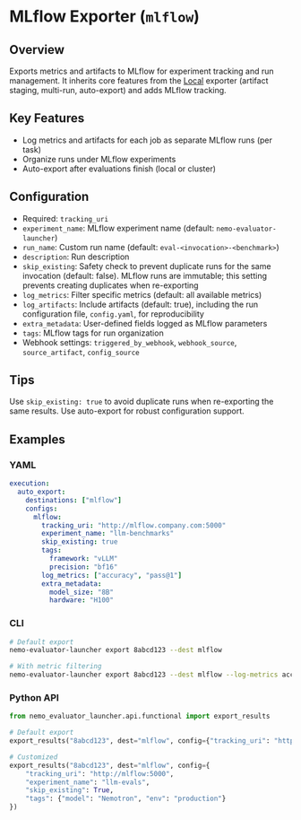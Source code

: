 <!-- vale off -->
<!-- cSpell:ignore MLflow Nemotron vLLM -->

# MLflow Exporter (`mlflow`)

## Overview

Exports metrics and artifacts to MLflow for experiment tracking and run management. It inherits core features from the [Local](local.md) exporter (artifact staging, multi-run, auto-export) and adds MLflow tracking.

## Key Features

- Log metrics and artifacts for each job as separate MLflow runs (per task)
- Organize runs under MLflow experiments
- Auto-export after evaluations finish (local or cluster)

## Configuration

- Required: `tracking_uri`
- `experiment_name`: MLflow experiment name (default: `nemo-evaluator-launcher`)
- `run_name`: Custom run name (default: `eval-<invocation>-<benchmark>`)
- `description`: Run description
- `skip_existing`: Safety check to prevent duplicate runs for the same invocation (default: false). MLflow runs are immutable; this setting prevents creating duplicates when re-exporting
- `log_metrics`: Filter specific metrics (default: all available metrics)
- `log_artifacts`: Include artifacts (default: true), including the run configuration file, `config.yaml`, for reproducibility
- `extra_metadata`: User-defined fields logged as MLflow parameters
- `tags`: MLflow tags for run organization
- Webhook settings: `triggered_by_webhook`, `webhook_source`, `source_artifact`, `config_source`

## Tips

Use `skip_existing: true` to avoid duplicate runs when re-exporting the same results. Use auto-export for robust configuration support.

## Examples

### YAML

```yaml
execution:
  auto_export:
    destinations: ["mlflow"]
    configs:
      mlflow:
        tracking_uri: "http://mlflow.company.com:5000"
        experiment_name: "llm-benchmarks"
        skip_existing: true
        tags:
          framework: "vLLM"
          precision: "bf16"
        log_metrics: ["accuracy", "pass@1"]
        extra_metadata:
          model_size: "8B"
          hardware: "H100"
```

### CLI

```bash
# Default export
nemo-evaluator-launcher export 8abcd123 --dest mlflow

# With metric filtering
nemo-evaluator-launcher export 8abcd123 --dest mlflow --log-metrics accuracy pass@1
```

### Python API

```python
from nemo_evaluator_launcher.api.functional import export_results

# Default export
export_results("8abcd123", dest="mlflow", config={"tracking_uri": "http://mlflow:5000"})

# Customized
export_results("8abcd123", dest="mlflow", config={
    "tracking_uri": "http://mlflow:5000",
    "experiment_name": "llm-evals",
    "skip_existing": True,
    "tags": {"model": "Nemotron", "env": "production"}
})
```
<!-- vale on -->